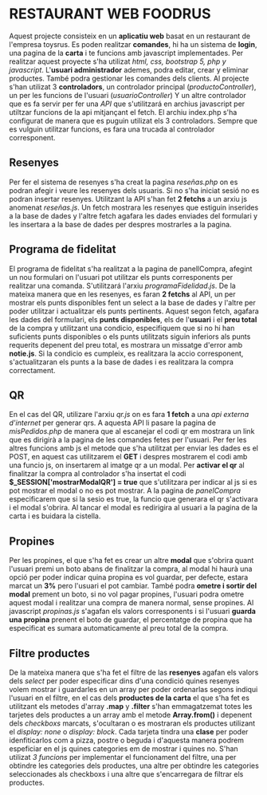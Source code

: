 # RESTAURANT WEB FOODRUS

Aquest projecte consisteix en un **aplicatiu web** basat en un restaurant de l'empresa toysrus. 
Es poden realitzar **comandes**, hi ha un sistema de **login**, una pagina de la **carta** i te funcions amb javascript implementades.
Per realitzar aquest proyecte s'ha utilizat *html, css, bootstrap 5, php y javascript*. L'**usuari administrador** ademes, podra editar, crear y eliminar productes.
També podra gestionar les comandes dels clients. 
Al projecte s'han utilizat 3 **controladors**, un controlador principal (*productoController*), un per les funcions de l'usuari (*usuarioController*) 
Y un altre controlador que es fa servir per fer una *API* que s'utilitzará en archius javascript per utiltzar funcions de la api mitjançant el fetch. 
El archiu index.php s'ha configurat de manera que es puguin utilizat els 3 controladors. Sempre que es vulguin utilitzar funcions, es fara una trucada al controlador corresponent.

## Resenyes

Per fer el sistema de resenyes s'ha creat la pagina *reseñas.php* on es podran afegir i veure les resenyes dels usuaris. Si no s'ha iniciat sesió 
no es podran insertar resenyes. Utilitzant la API s'han fet **2 fetchs** a un arxiu js anomenat *reseñas.js*. Un fetch mostrara les resenyes que estiguin
inserides a la base de dades y l'altre fetch agafara les dades enviades del formulari y les insertara a la base de dades per despres mostrarles a la pagina.

## Programa de fidelitat

El programa de fidelitat s'ha realitzat a la pagina de panellCompra, afegint un nou formulari on l'usuari pot utilitzar els punts corresponents per realitzar
una comanda. S'utilitzará l'arxiu *programaFidelidad.js*. De la mateixa manera que en les resenyes, es faran **2 fetchs** al API, un per mostrar els punts disponibles
fent un select a la base de dades y l'altre per poder utilitzar i actualitzar els punts pertinents. Aquest segon fetch, agafara les dades del formulari, els **punts
disponibles**, els de l'**usuari** i el **preu total** de la compra y utilitzant una condicio, especifiquem que si no hi han suficients punts disponibles o els punts utilitzats 
siguin inferiors als punts requerits depenent del preu total, es mostrara un missatge d'error amb **notie.js**.
Si la condicio es cumpleix, es realitzara la accio corresponent, s'actualitzaran els punts a la base de dades i es realitzara la compra correctament.

## QR

En el cas del QR, utilizare l'arxiu *qr.js* on es fara **1 fetch** a una *api externa d'internet* per generar qrs. A aquesta API li pasare la pagina de *misPedidos.php* 
de manera que al escanejar el codi qr em mostrara un link que es dirigirà a la pagina de les comandes fetes per l'usuari. Per fer les altres funcions amb js el metode 
que s'ha utilitzat per enviar les dades es el POST, en aquest cas utilitzarem el **GET** i despres mostrarem el codi amb una funcio js, on insertarem al imatge qr a un modal.
Per **activar el qr** al finalitzar la compra al controlador s'ha insertat el codi **$_SESSION['mostrarModalQR'] = true** que s'utilitzara per indicar al js si es pot mostrar
el modal o no es pot mostrar. A la pagina de *panelCompra* especificarem que si la sesio es true, la funcio que generara el qr s'activara i el modal s'obrira. Al tancar el modal
es redirigira al usuari a la pagina de la carta i es buidara la cistella. 

## Propines

Per les propines, el que s'ha fet es crear un altre __modal__ que s'obrira quant l'usuari premi un boto abans de finalitzar la compra, al modal hi haurà una opció per poder indicar 
quina propina es vol guardar, per defecte, estara marcat un **3%** pero l'usuari el pot cambiar. També podra **ometre i sortir del modal** prement un boto, si no vol pagar propines, 
l'usuari podra ometre aquest modal i realitzar una compra de manera normal, sense propines. Al javascript *propinas.js* s'agafan els valors corresponents i si l'usuari **guarda 
una propina** prenent el boto de guardar, el percentatge de propina que ha especificat es sumara automaticamente al preu total de la compra.

## Filtre productes

De la mateixa manera que s'ha fet el filtre de las **resenyes** agafan els valors dels *select* per poder especificar dins d'una condició quines resenyes volem mostrar i guardarles
en un array per poder ordenarlas segons indiqui l'usuari en el filtre, en el cas dels **productes de la carta**  el que s'ha fet es utilitzant els metodes d'array __.map__ y 
__.filter__ s'han emmagatzemat totes les tarjetes dels productes a un array amb el metode __Array.from()__ i depenent dels *checkboxs* marcats, s'ocultaran o 
es mostraran els productes utilizant el *display: none* o *display: block*. Cada tarjeta tindra una **clase** per poder idenfiticarlos com a pizza, postre o beguda i d'aquesta manera podrem espeficiar en el js quines categories em de mostrar i quines no. S'han utilizat *3 funcions* per implementar el funcionament del filtre, una per obtindre les categories dels productes, una altre per obtindre les categories seleccionades als checkboxs i una altre que s'encarregara de filtrar els productes.
